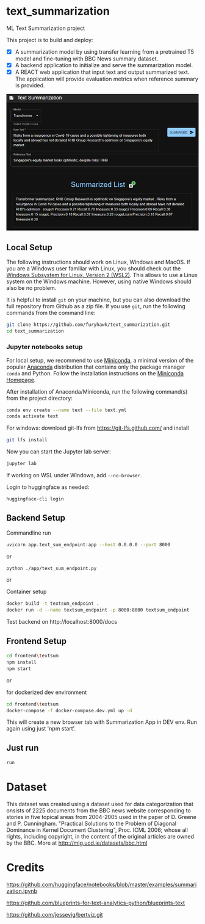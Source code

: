 # text_summarization
ML Text Summarization project

This project is to build and deploy:
- [x] A summarization model by using transfer learning from a pretrained T5 model and fine-tuning with BBC News summary dataset. 
- [x] A backend application to initialize and serve the summarization model.
- [x] A REACT web application that input text and output summarized text. The application will provide evaluation metrics when reference summary is provided. 

![Example](https://github.com/furyhawk/text_summarization/blob/main/img/example00.png?raw=true)

## Local Setup

The following instructions should work on Linux, Windows and MacOS. If you are a Windows user familiar with Linux, you should check out the [Windows Subsystem for Linux, Version 2 (WSL2)](https://docs.microsoft.com/en-us/windows/wsl/). This allows to use a Linux system on the Windows machine. However, using native Windows should also be no problem.

It is helpful to install `git` on your machine, but you can also download the full repository from Github as a zip file. If you use `git`, run the following commands from the command line:

```sh
git clone https://github.com/furyhawk/text_summarization.git
cd text_summarization
```



### Jupyter notebooks setup
For local setup, we recommend to use [Miniconda](https://docs.conda.io/en/latest/miniconda.html), a minimal version of the popular [Anaconda](https://www.anaconda.com/) distribution that contains only the package manager `conda` and Python. Follow the installation instructions on the [Miniconda Homepage](https://docs.conda.io/en/latest/miniconda.html).

After installation of Anaconda/Miniconda, run the following command(s) from the project directory:

```sh
conda env create --name text --file text.yml
conda activate text
```

For windows:
download git-lfs from https://git-lfs.github.com/
and install

```sh
git lfs install
```

Now you can start the Jupyter lab server:

```sh
jupyter lab
```

If working on WSL under Windows, add `--no-browser`.


Login to huggingface as needed:

```sh
huggingface-cli login
```

## Backend Setup

Commandline run
```sh
uvicorn app.text_sum_endpoint:app --host 0.0.0.0 --port 8000
```

or

```sh
python ./app/text_sum_endpoint.py
```

or

Container setup
```sh
docker build -t textsum_endpoint .
docker run -d --name textsum_endpoint -p 8000:8000 textsum_endpoint
```

Test backend on
http://localhost:8000/docs

## Frontend Setup

```sh
cd frontend\textsum
npm install
npm start
```

or

for dockerized dev environment
```sh
cd frontend\textsum
docker-compose -f docker-compose.dev.yml up -d
```
This will create a new browser tab with Summarization App in DEV env. Run again using just 'npm start'.

## Just run
```sh
run
```
# Dataset

This dataset was created using a dataset used for data categorization that onsists of 2225 documents from the BBC news website corresponding to stories in five topical areas from 2004-2005 used in the paper of D. Greene and P. Cunningham. "Practical Solutions to the Problem of Diagonal Dominance in Kernel Document Clustering", Proc. ICML 2006; whose all rights, including copyright, in the content of the original articles are owned by the BBC. More at http://mlg.ucd.ie/datasets/bbc.html

# Credits

https://github.com/huggingface/notebooks/blob/master/examples/summarization.ipynb

https://github.com/blueprints-for-text-analytics-python/blueprints-text

https://github.com/jessevig/bertviz.git

